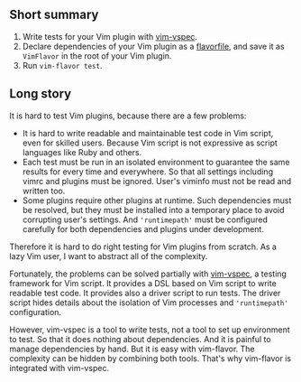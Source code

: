 ## Short summary

1. Write tests for your Vim plugin with
   [vim-vspec](https://github.com/kana/vim-vspec).
2. Declare dependencies of your Vim plugin as a [flavorfile](flavorfile), and
   save it as `VimFlavor` in the root of your Vim plugin.
3. Run `vim-flavor test`.




## Long story

It is hard to test Vim plugins, because there are a few problems:

* It is hard to write readable and maintainable test code in Vim script, even
  for skilled users.  Because Vim script is not expressive as script languages
  like Ruby and others.
* Each test must be run in an isolated environment to guarantee the same
  results for every time and everywhere.  So that all settings including vimrc
  and plugins must be ignored.  User's viminfo must not be read and written
  too.
* Some plugins require other plugins at runtime.  Such dependencies must be
  resolved, but they must be installed into a temporary place to avoid
  corrupting user's settings.  And `'runtimepath'` must be configured
  carefully for both dependencies and plugins under development.

Therefore it is hard to do right testing for Vim plugins from scratch.  As
a lazy Vim user, I want to abstract all of the complexity.

Fortunately, the problems can be solved partially with
[vim-vspec](https://github.com/kana/vim-vspec), a testing framework for Vim
script.  It provides a DSL based on Vim script to write readable test code.
It provides also a driver script to run tests.  The driver script hides
details about the isolation of Vim processes and `'runtimepath'`
configuration.

However, vim-vspec is a tool to write tests, not a tool to set up environment
to test.  So that it does nothing about dependencies.  And it is painful to
manage dependencies by hand.  But it is easy with vim-flavor.  The complexity
can be hidden by combining both tools.  That's why vim-flavor is integrated
with vim-vspec.




<!-- vim: set expandtab shiftwidth=4 softtabstop=4 textwidth=78 : -->
